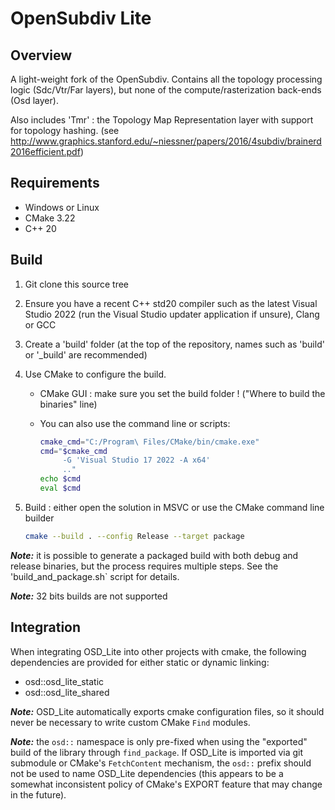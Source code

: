 
# OpenSubdiv Lite

## Overview

A light-weight fork of the OpenSubdiv. Contains all the topology processing logic
(Sdc/Vtr/Far layers), but none of the compute/rasterization back-ends (Osd layer).

Also includes 'Tmr' : the Topology Map Representation layer with support for topology
hashing.
(see http://www.graphics.stanford.edu/~niessner/papers/2016/4subdiv/brainerd2016efficient.pdf)

## Requirements

* Windows or Linux
* CMake 3.22
* C++ 20

## Build

1. Git clone this source tree

2. Ensure you have a recent C++ std20 compiler such as the latest Visual Studio 2022
   (run the Visual Studio updater application if unsure), Clang or GCC

3. Create a 'build' folder 
   (at the top of the repository, names such as 'build' or '_build' are recommended)

3. Use CMake to configure the build.
   * CMake GUI : make sure you set the build folder ! ("Where to build the binaries" line)

   * You can also use the command line or scripts:
     ```bash
     cmake_cmd="C:/Program\ Files/CMake/bin/cmake.exe"
     cmd="$cmake_cmd
          -G 'Visual Studio 17 2022 -A x64'
          .."
     echo $cmd
     eval $cmd
     ```

5. Build : either open the solution in MSVC or use the CMake command line builder
   ```bash
   cmake --build . --config Release --target package
   ```
**_Note:_** it is possible to generate a packaged build with both debug and release
binaries, but the process requires multiple steps. See the 'build_and_package.sh`
script for details.

**_Note:_** 32 bits builds are not supported

## Integration

When integrating OSD_Lite into other projects with cmake, the following dependencies
are provided for either static or dynamic linking:
- osd::osd_lite_static
- osd::osd_lite_shared

**_Note:_** OSD_Lite automatically exports cmake configuration files, so it should
never be necessary to write custom CMake `Find` modules.

**_Note:_** the `osd::` namespace is only pre-fixed when using the "exported" build
of the library through `find_package`. If OSD_Lite is imported via git submodule or
CMake's `FetchContent` mechanism, the `osd::` prefix should not be used to name 
OSD_Lite dependencies (this appears to be a somewhat inconsistent policy of CMake's
EXPORT feature that may change in the future).
